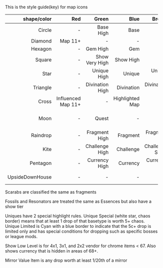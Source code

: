 This is the style guide(key) for map icons

shape/color|Red|Green|Blue|Brown|White|Yellow|Cyan|Grey|Orange|Pink|Purple
---: | ---: | ---: | ---: | ---: | ---: | ---:| ---:| ---:| ---:| ---:| ---:
Circle|-|Base High|Base|-|-|Rare|-|-|-|-|-|-
Diamond|Map 11+|-|-|-|Map 1-5|Map 6-10|-|-|-|-|-|-
Hexagon|-|Gem High|Gem|-|-|-|-|-|-|-|-
Square|-|Show Very High|Show High|-|-|-|-|Show|-|-|-
Star|-|Unique High|Unique|Unique Low|Unique Special|-|Unique Limited|Unique Show|-|-|-
Triangle|-|Divination High|Divination|Divination Low|-|-|-|Divination Show|-|-|-
Cross|Influenced Map 11+|-|Highlighted Map|-|Influenced Map 1-5|Influenced Map 6-10|-|-|-|-|-|-
Moon|-|Quest|-|-|-|-|-|-|Show Low Level|-|-|-
Raindrop|-|Fragment High|Fragment|Fragment Low|-|-|-|-|-|-|-
Kite|-|Challenge High|Challenge|Challenge Show|-|-|-|-|-|-|-
Pentagon|-|Currency High|Currency|Currency Low|-|-|-|Currency Show|-|-|-
UpsideDownHouse|-|-|-|-|-|Mirror Value Item|-|Item Mod|-|-|-|-

Scarabs are classified the same as fragments

Fossils and Resonators are treated the same as Essences but also have a show tier

Uniques have 2 special highlight rules.  Unique Special (white star, chaos border) means that at least 1 drop of that basetype is worth 5+ chaos.  Unique Limited is Cyan with a blue border to indicate that the 5c+ drop is limited only and has special conditions for dropping such as specific bosses or league mods.

Show Low Level is for 4x1, 3x1, and 2x2 vendor for chrome items < 67.  Also shows currency that is hidden in areas of 68+.

Mirror Value Item is any drop worth at least 1/20th of a mirror